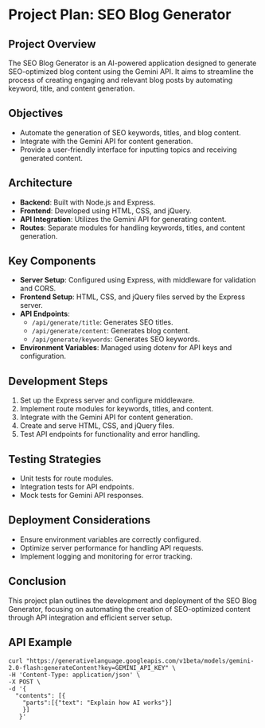 # Project Plan: SEO Blog Generator

## Project Overview
The SEO Blog Generator is an AI-powered application designed to generate SEO-optimized blog content using the Gemini API. It aims to streamline the process of creating engaging and relevant blog posts by automating keyword, title, and content generation.

## Objectives
- Automate the generation of SEO keywords, titles, and blog content.
- Integrate with the Gemini API for content generation.
- Provide a user-friendly interface for inputting topics and receiving generated content.

## Architecture
- **Backend**: Built with Node.js and Express.
- **Frontend**: Developed using HTML, CSS, and jQuery.
- **API Integration**: Utilizes the Gemini API for generating content.
- **Routes**: Separate modules for handling keywords, titles, and content generation.

## Key Components
- **Server Setup**: Configured using Express, with middleware for validation and CORS.
- **Frontend Setup**: HTML, CSS, and jQuery files served by the Express server.
- **API Endpoints**:
  - `/api/generate/title`: Generates SEO titles.
  - `/api/generate/content`: Generates blog content.
  - `/api/generate/keywords`: Generates SEO keywords.
- **Environment Variables**: Managed using dotenv for API keys and configuration.

## Development Steps
1. Set up the Express server and configure middleware.
2. Implement route modules for keywords, titles, and content.
3. Integrate with the Gemini API for content generation.
4. Create and serve HTML, CSS, and jQuery files.
5. Test API endpoints for functionality and error handling.

## Testing Strategies
- Unit tests for route modules.
- Integration tests for API endpoints.
- Mock tests for Gemini API responses.

## Deployment Considerations
- Ensure environment variables are correctly configured.
- Optimize server performance for handling API requests.
- Implement logging and monitoring for error tracking.

## Conclusion
This project plan outlines the development and deployment of the SEO Blog Generator, focusing on automating the creation of SEO-optimized content through API integration and efficient server setup.

## API Example
```
curl "https://generativelanguage.googleapis.com/v1beta/models/gemini-2.0-flash:generateContent?key=GEMINI_API_KEY" \
-H 'Content-Type: application/json' \
-X POST \
-d '{
  "contents": [{
    "parts":[{"text": "Explain how AI works"}]
    }]
   }'
```